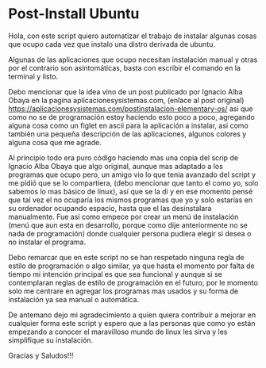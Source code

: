 # Post-Install Ubuntu

Hola, con este script quiero automatizar el trabajo de instalar algunas cosas 
que ocupo cada vez que instalo una distro derivada de ubuntu.

Algunas de las aplicaciones que ocupo necesitan instalación manual y otras por
el contrario son asintomáticas, basta con escribir el comando en la terminal y
listo.

Debo mencionar que la idea vino de un post publicado por Ignacio Alba Obaya en 
la pagina aplicacionesysistemas.com, (enlace al post original) 
https://aplicacionesysistemas.com/postinstalacion-elementary-os/
asi que como no se de programación estoy haciendo esto poco a poco, agregando
alguna cosa como un figlet en ascii para la aplicación a instalar, así como
también una pequeña descripción de las aplicaciones, algunos colores y alguna
cosa que me agrade.

Al principio todo era puro código haciendo mas una copia del scrip de Ignacio
Alba Obaya que algo original, aunque mas adaptado a los programas que ocupo 
pero, un amigo vio lo que tenia avanzado del script y me pidió que se lo 
compartiera, (debo mencionar que tanto el como yo, solo sabemos lo mas básico 
de linux), así que se la di y en ese momento pensé que tal vez el no ocuparía 
los mismos programas que yo y solo estarías en su ordenador ocupando espacio, 
hasta que el las desinstalara manualmente. Fue así como empece por crear un 
menú de instalación (menú que aun esta en desarrollo, porque como dije 
anteriormente no se nada de programación) donde cualquier persona pudiera
elegir si desea o no instalar el programa.

Debo remarcar que en este script no se han respetado ninguna regla de estilo
de programación o algo similar, ya que hasta el momento por falta de tiempo 
mi intención principal es que sea funcional y aunque si se contemplaran 
reglas de estilo de programación en el futuro, por le momento solo me centrare
en agregar los programas mas usados y su forma de instalación ya sea manual o
automática.

De antemano dejo mi agradecimiento a quien quiera contribuir a mejorar en 
cualquier forma este script y espero que a las personas que como yo están
empezando a conocer el maravilloso mundo de linux les sirva y les 
simplifique su instalación.

Gracias y Saludos!!!
